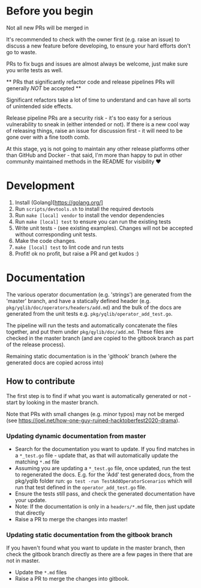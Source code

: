 # Before you begin 
Not all new PRs will be merged in 

It's recommended to check with the owner first (e.g. raise an issue) to discuss a new feature before developing, to ensure your hard efforts don't go to waste.

PRs to fix bugs and issues are almost always be welcome, just make sure you write tests as well.

** PRs that significantly refactor code and release pipelines PRs will generally _NOT_ be accepted **

Significant refactors take a lot of time to understand and can have all sorts of unintended side effects.

Release pipeline PRs are a security risk - it's too easy for a serious vulnerability to sneak in (either intended or not). If there is a new cool way of releasing things, raise an issue for discussion first - it will need to be gone over with a fine tooth comb.

At this stage, yq is not going to maintain any other release platforms other than GitHub and Docker - that said, I'm more than happy to put in other community maintained methods in the README for visibility :heart:


# Development

1. Install (Golang)[https://golang.org/]
1. Run  `scripts/devtools.sh` to install the required devtools
2. Run `make [local] vendor` to install the vendor dependencies
2. Run `make [local] test` to ensure you can run the existing tests
3. Write unit tests - (see existing examples). Changes will not be accepted without corresponding unit tests.
4. Make the code changes.
5. `make [local] test` to lint code and run tests
6. Profit! ok no profit, but raise a PR and get kudos :)


# Documentation

The various operator documentation (e.g. 'strings') are generated from the 'master' branch, and have a statically defined header (e.g. `pkg/yqlib/doc/operators/headers/add.md`) and the bulk of the docs are generated from the unit tests e.g. `pkg/yqlib/operator_add_test.go`.

The pipeline will run the tests and automatically concatenate the files together, and put them under 
`pkg/qylib/doc/add.md`. These files are checked in the master branch (and are copied to the gitbook branch as part of the release process).


Remaining static documentation is in the 'githook' branch (where the generated docs are copied across into)

## How to contribute

The first step is to find if what you want is automatically generated or not - start by looking in the master branch. 

Note that PRs with small changes (e.g. minor typos) may not be merged (see https://joel.net/how-one-guy-ruined-hacktoberfest2020-drama).

### Updating dynamic documentation from master
- Search for the documentation you want to update. If you find matches in a `*_test.go` file - update that, as that will automatically update the matching `*.md` file 
- Assuming you are updating a `*_test.go` file, once updated, run the test to regenerated the docs. E.g. for the 'Add' test generated docs, from the pkg/yqlib folder run:
`go test -run TestAddOperatorScenarios` which will run that test defined in the `operator_add_test.go` file.
- Ensure the tests still pass, and check the generated documentation have your update.
- Note: If the documentation is only in a `headers/*.md` file, then just update that directly
- Raise a PR to merge the changes into master!

### Updating static documentation from the gitbook branch
If you haven't found what you want to update in the master branch, then check the gitbook branch directly as there are a few pages in there that are not in master.

- Update the `*.md` files
- Raise a PR to merge the changes into gitbook.